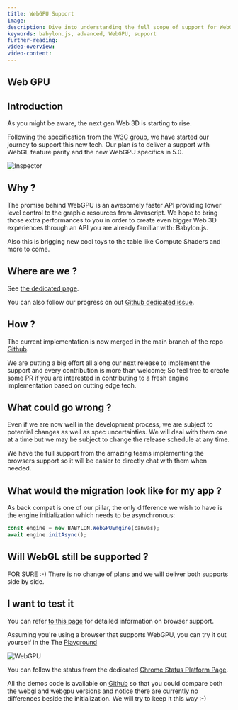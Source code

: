 ```yaml
---
title: WebGPU Support
image:
description: Dive into understanding the full scope of support for WebGPU in Babylon.js.
keywords: babylon.js, advanced, WebGPU, support
further-reading:
video-overview:
video-content:
---
```


## Web GPU

## Introduction

As you might be aware, the next gen Web 3D is starting to rise.

Following the specification from the [W3C group](https://github.com/gpuweb/gpuweb), we have started our journey to support this new tech. Our plan is to deliver a support with WebGL feature parity and the new WebGPU specifics in 5.0.

![Inspector](/img/extensions/WebGPU.png)

## Why ?

The promise behind WebGPU is an awesomely faster API providing lower level control to the graphic resources from Javascript. We hope to bring those extra performances to you in order to create even bigger Web 3D experiences through an API you are already familiar with: Babylon.js.

Also this is brigging new cool toys to the table like Compute Shaders and more to come.

## Where are we ?

See [the dedicated page](/setup/support/webGPU/webGPUStatus).

You can also follow our progress on out [Github dedicated issue](https://github.com/BabylonJS/Babylon.js/issues/6443).

## How ?

The current implementation is now merged in the main branch of the repo [Github](https://github.com/BabylonJS/Babylon.js).

We are putting a big effort all along our next release to implement the support and every contribution is more than welcome; So feel free to create some PR if you are interested in contributing to a fresh engine implementation based on cutting edge tech.

## What could go wrong ?

Even if we are now well in the development process, we are subject to potential changes as well as spec uncertainties. We will deal with them one at a time but we may be subject to change the release schedule at any time.

We have the full support from the amazing teams implementing the browsers support so it will be easier to directly chat with them when needed.

## What would the migration look like for my app ?

As back compat is one of our pillar, the only difference we wish to have is the engine initialization which needs to be asynchronous:

```javascript
const engine = new BABYLON.WebGPUEngine(canvas);
await engine.initAsync();
```

## Will WebGL still be supported ?

FOR SURE :-) There is no change of plans and we will deliver both supports side by side.

## I want to test it

You can refer [to this page](https://github.com/gpuweb/gpuweb/wiki/Implementation-Status) for detailed information on browser support.

Assuming you're using a browser that supports WebGPU, you can try it out yourself in the The [Playground](https://playground.babylonjs.com/)

![WebGPU](/img/extensions/webGPUPlayground.jpg)

You can follow the status from the dedicated [Chrome Status Platform Page](https://www.chromestatus.com/feature/6213121689518080).

All the demos code is available on [Github](https://github.com/BabylonJS/Website/tree/master/build/Demos/WebGPU) so that you could compare both the webgl and webgpu versions and notice there are currently no differences beside the initialization. We will try to keep it this way :-)
